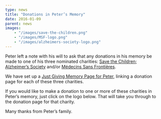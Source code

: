 ```yaml
---
type: news
title: "Donations in Peter’s Memory"
date: 2016-01-09
parent: news
images: 
    - "/images/save-the-children.png"
    - "/images/MSF-logo.png"
    - "/images/alzheimers-society-logo.png"
---
```



Peter left a note with his will to ask that any donations in his memory be
made to one of his three nominated charities: [Save the
Children](http://www.savethechildren.org.uk/); [Alzheimer’s
Society](https://www.alzheimers.org.uk/) and/or [Médecins Sans
Frontières](http://www.msf.org.uk/).

We have set up a [Just Giving Memory Page for
Peter](https://www.justgiving.com/remember/244297/Peter-Dickinson), linking a
donation page for each of these three charities.
<!--more-->

If you would like to make a donation to one or more of these charities in
Peter’s memory, just click on the logo below.  That will take you through to
the donation page for that charity.

Many thanks from Peter’s family.
